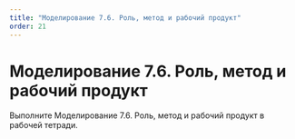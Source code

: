 ```yaml
---
title: "Моделирование 7.6. Роль, метод и рабочий продукт"
order: 21
---
```


# Моделирование 7.6. Роль, метод и рабочий продукт

Выполните Моделирование 7.6. Роль, метод и рабочий продукт в рабочей тетради.